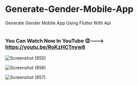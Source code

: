 # Generate-Gender-Mobile-App
Generate Gender Mobile App Using Flutter With Api

# <h3>You Can Watch Now In YouTube 😍---> https://youtu.be/RoKzHCTnyw8 </h3>

![Screenshot (855)](https://github.com/SE-LAPS/Generate-Gender-Mobile-App/assets/87580847/16f725ac-bd3a-45a8-94a2-720e43955f61)

![Screenshot (856)](https://github.com/SE-LAPS/Generate-Gender-Mobile-App/assets/87580847/892e73df-720d-44d6-8f11-f1e698f504d9)

![Screenshot (857)](https://github.com/SE-LAPS/Generate-Gender-Mobile-App/assets/87580847/46447623-d423-4446-b3c2-6f6776f9d484)
